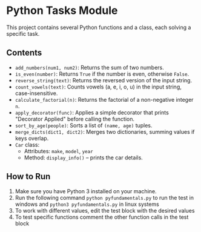 # Python Tasks Module

This project contains several Python functions and a class, each solving a specific task.

## Contents

- `add_numbers(num1, num2)`: Returns the sum of two numbers.
- `is_even(number)`: Returns `True` if the number is even, otherwise `False`.
- `reverse_string(text)`: Returns the reversed version of the input string.
- `count_vowels(text)`: Counts vowels (a, e, i, o, u) in the input string, case-insensitive.
- `calculate_factorial(n)`: Returns the factorial of a non-negative integer `n`.
- `apply_decorator(func)`: Applies a simple decorator that prints "Decorator Applied" before calling the function.
- `sort_by_age(people)`: Sorts a list of `(name, age)` tuples.
- `merge_dicts(dict1, dict2)`: Merges two dictionaries, summing values if keys overlap.
- `Car` class:
  - Attributes: `make`, `model`, `year`
  - Method: `display_info()` – prints the car details.

## How to Run

1. Make sure you have Python 3 installed on your machine.
2. Run the following command `python pyfundamentals.py` to run the test in windows and `python3 pyfundamentals.py` in linux systems
3. To work with different values, edit the test block with the desired values
4. To test specific functions comment the other function calls in the test block
